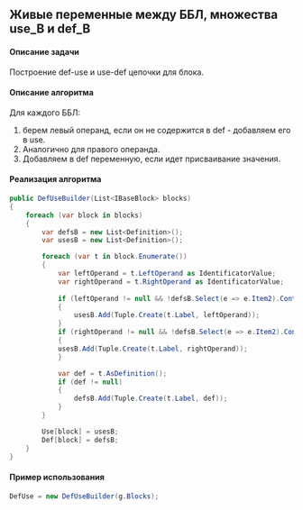 ## Живые переменные между ББЛ, множества use_B и def_B

#### Описание задачи

Построение def-use и use-def цепочки для блока.

#### Описание алгоритма

Для каждого ББЛ:
1. берем левый операнд, если он не содержится в def - добавляем его в use.
2. Аналогично для правого операнда.
3. Добавляем в def переменную, если идет присваивание значения.

#### Реализация алгоритма

```csharp
public DefUseBuilder(List<IBaseBlock> blocks)
{
	foreach (var block in blocks)
	{
		var defsB = new List<Definition>();
		var usesB = new List<Definition>();

		foreach (var t in block.Enumerate())
		{
			var leftOperand = t.LeftOperand as IdentificatorValue;
			var rightOperand = t.RightOperand as IdentificatorValue;
	
			if (leftOperand != null && !defsB.Select(e => e.Item2).Contains(leftOperand))
			{
				usesB.Add(Tuple.Create(t.Label, leftOperand));
			}
			if (rightOperand != null && !defsB.Select(e => e.Item2).Contains(rightOperand))
			{
			usesB.Add(Tuple.Create(t.Label, rightOperand));
			}

			var def = t.AsDefinition();
			if (def != null)
			{
				defsB.Add(Tuple.Create(t.Label, def));
			}
		}

		Use[block] = usesB;
		Def[block] = defsB;
	}
}
```



#### Пример использования

```csharp
DefUse = new DefUseBuilder(g.Blocks);
```